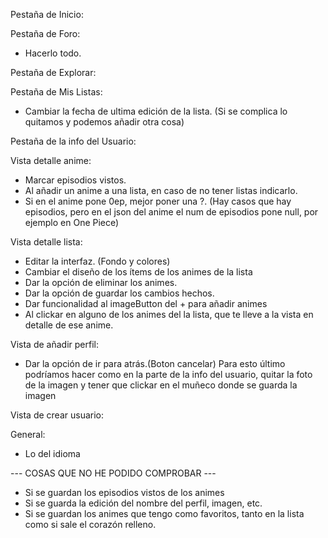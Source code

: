 Pestaña de Inicio:

Pestaña de Foro:
- Hacerlo todo.

Pestaña de Explorar: 

Pestaña de Mis Listas: 
- Cambiar la fecha de ultima edición de la lista. (Si se complica lo quitamos y podemos añadir otra cosa)

Pestaña de la info del Usuario: 

Vista detalle anime: 
- Marcar episodios vistos.
- Al añadir un anime a una lista, en caso de no tener listas indicarlo.
- Si en el anime pone 0ep, mejor poner una ?. (Hay casos que hay episodios, pero en el json del anime el num de episodios pone null, por ejemplo en One Piece)

Vista detalle lista: 
- Editar la interfaz. (Fondo y colores)
- Cambiar el diseño de los ítems de los animes de la lista
- Dar la opción de eliminar los animes.
- Dar la opción de guardar los cambios hechos.
- Dar funcionalidad al imageButton del + para añadir animes
- Al clickar en alguno de los animes del la lista, que te lleve a la vista en detalle de ese anime.

Vista de añadir perfil: 
- Dar la opción de ir para atrás.(Boton cancelar)
Para esto último podríamos hacer como en la parte de la info del usuario, quitar la foto de la imagen y tener que clickar en el muñeco donde se guarda la imagen

Vista de crear usuario:

General: 
- Lo del idioma

--- COSAS QUE NO HE PODIDO COMPROBAR --- 
- Si se guardan los episodios vistos de los animes
- Si se guarda la edición del nombre del perfil, imagen, etc.
- Si se guardan los animes que tengo como favoritos, tanto en la lista como si sale el corazón relleno.
